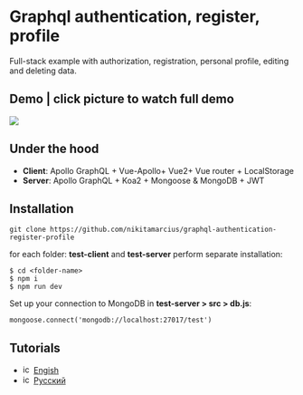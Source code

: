 # Graphql authentication, register, profile
Full-stack example with authorization, registration, personal profile, editing and deleting data.

## Demo | click picture to watch full demo
[![](https://github.com/nikitamarcius/graphql-authentication-register-profile/blob/master/profile.png)](https://www.youtube.com/watch?v=2LDKGKItqgI)

## Under the hood
- **Client**: Apollo GraphQL + Vue-Apollo+ Vue2+ Vue router + LocalStorage
- **Server**: Apollo GraphQL + Koa2 + Mongoose & MongoDB + JWT

## Installation

```
git clone https://github.com/nikitamarcius/graphql-authentication-register-profile
```
for each folder: **test-client** and **test-server** perform separate installation:

```
$ cd <folder-name>
$ npm i
$ npm run dev
```

Set up your connection to MongoDB in **test-server > src > db.js**:

```
mongoose.connect('mongodb://localhost:27017/test')
```

## Tutorials 
- <img src="https://cdn-static-1.medium.com/_/fp/icons/favicon-medium.TAS6uQ-Y7kcKgi0xjcYHXw.ico" alt="icon" width="15" height="15"/>  [Engish](https://medium.com/marcius-corp/tutorial-graphql-authentication-register-profile-16c9eac919a2)
- <img src="https://cdn-static-1.medium.com/_/fp/icons/favicon-medium.TAS6uQ-Y7kcKgi0xjcYHXw.ico" alt="icon" width="15" height="15"/>  [Русский](https://medium.com/marcius-corp/tutorial-graphql-authentication-register-profile-ru-99e55304c281)

